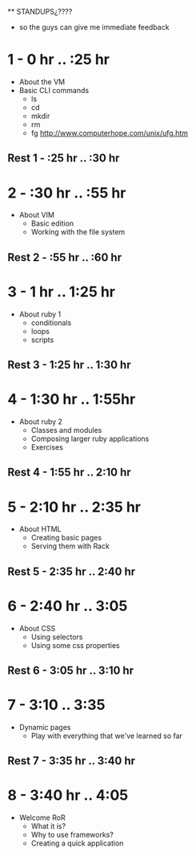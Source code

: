 ** STANDUPS¿????
 * so the guys can give me immediate feedback


# 1 - 0 hr .. :25 hr
* About the VM
* Basic CLI commands
  * ls
  * cd
  * mkdir
  * rm
  * fg http://www.computerhope.com/unix/ufg.htm

## Rest 1 - :25 hr .. :30 hr

# 2 - :30 hr .. :55 hr
* About VIM
  * Basic edition
  * Working with the file system

## Rest 2 - :55 hr .. :60 hr

# 3 - 1 hr .. 1:25 hr
* About ruby 1
  * conditionals
  * loops
  * scripts

## Rest 3 - 1:25 hr .. 1:30 hr

# 4 - 1:30 hr .. 1:55hr
* About ruby 2
  * Classes and modules
  * Composing larger ruby applications
  * Exercises

## Rest 4 - 1:55 hr .. 2:10 hr

# 5 - 2:10 hr .. 2:35 hr
* About HTML
  * Creating basic pages
  * Serving them with Rack

## Rest 5 - 2:35 hr .. 2:40 hr

# 6 - 2:40 hr .. 3:05
* About CSS
  * Using selectors
  * Using some css properties

## Rest 6 - 3:05 hr .. 3:10 hr

# 7 - 3:10 .. 3:35
* Dynamic pages
  * Play with everything that we've learned so far

## Rest 7 - 3:35 hr .. 3:40 hr

# 8 - 3:40 hr .. 4:05
* Welcome RoR
  * What it is?
  * Why to use frameworks?
  * Creating a quick application

